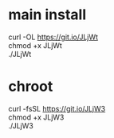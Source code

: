 # main install
curl -OL https://git.io/JLjWt <br>
chmod +x JLjWt <br>
./JLjWt <br>
# chroot
curl -fsSL https://git.io/JLjW3 <br>
chmod +x JLjW3 <br>
./JLjW3 <br>
